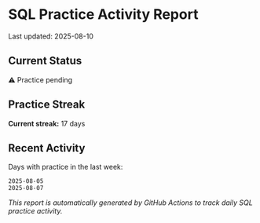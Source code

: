 # SQL Practice Activity Report

Last updated: 2025-08-10

## Current Status

⚠️ Practice pending

## Practice Streak

**Current streak:** 17 days

## Recent Activity

Days with practice in the last week:

```
2025-08-05
2025-08-07
```

*This report is automatically generated by GitHub Actions to track daily SQL practice activity.*
